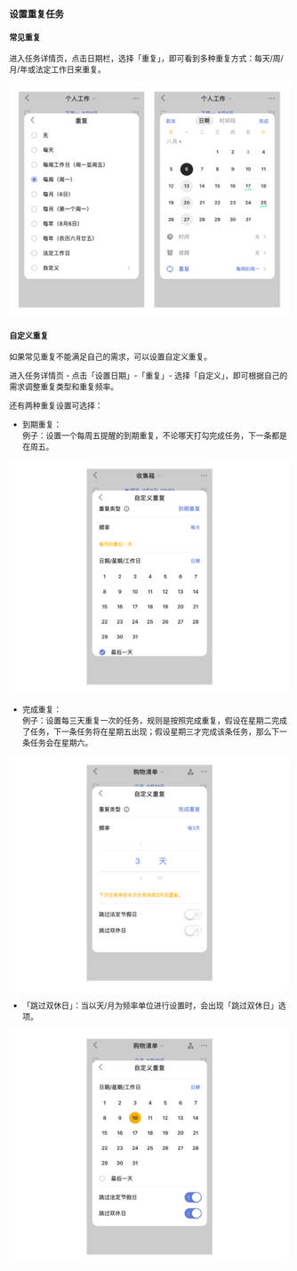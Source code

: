 ### 设置重复任务


#### 常见重复

进入任务详情页，点击日期栏，选择「重复」，即可看到多种重复方式：每天/周/月/年或法定工作日来重复。

![iosnormalrepeat](../../images/ios/addtask/commonrepeat.jpg)

#### 自定义重复

如果常见重复不能满足自己的需求，可以设置自定义重复。

进入任务详情页 - 点击「设置日期」-「重复」- 选择「自定义」，即可根据自己的需求调整重复类型和重复频率。

还有两种重复设置可选择：

* 到期重复：
  <br >例子：设置一个每周五提醒的到期重复，不论哪天打勾完成任务，下一条都是在周五。

![ioscustomrepeat1](../../images/ios/addtask/customrepeat1.jpg)

* 完成重复：
  <br >例子：设置每三天重复一次的任务，规则是按照完成重复，假设在星期二完成了任务，下一条任务将在星期五出现；假设星期三才完成该条任务，那么下一条任务会在星期六。

![ioscustomrepeat](../../images/ios/addtask/customrepeat2.jpg)

* 「跳过双休日」：当以天/月为频率单位进行设置时，会出现「跳过双休日」选项。

![ioscustomrepeat3](../../images/ios/addtask/customrepeat3.jpg)

